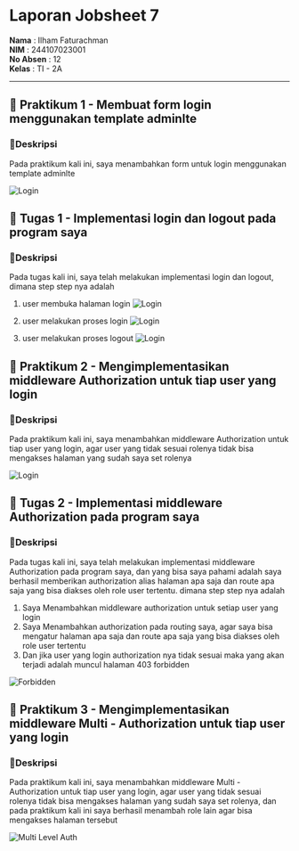 # Laporan Jobsheet 7

**Nama**  : Ilham Faturachman  
**NIM**   : 244107023001  
**No Absen** : 12  
**Kelas** : TI - 2A  

---

## 📌 Praktikum 1 - Membuat form login menggunakan template adminlte

### 📝Deskripsi
Pada praktikum kali ini, saya menambahkan form  untuk login menggunakan template adminlte

![Login](Screenshot%20Laporan/Praktikum1/p-1.png)


## 📌 Tugas 1 - Implementasi login dan logout pada program saya

### 📝Deskripsi
Pada tugas kali ini, saya telah melakukan implementasi login dan logout, dimana step step nya adalah

1. user membuka halaman login
![Login](Screenshot%20Laporan/Tugas1/t-1.png)

2. user melakukan proses login
![Login](Screenshot%20Laporan/Tugas1/t-2.png)

3. user melakukan proses logout
![Login](Screenshot%20Laporan/Tugas1/t-3.png)


## 📌 Praktikum 2 - Mengimplementasikan middleware Authorization untuk tiap user yang login

### 📝Deskripsi
Pada praktikum kali ini, saya menambahkan middleware Authorization untuk tiap user yang login, agar user yang tidak sesuai rolenya tidak bisa mengakses halaman yang sudah saya set rolenya

![Login](Screenshot%20Laporan/Praktikum2/p-1.png)


## 📌 Tugas 2 - Implementasi middleware Authorization pada program saya

### 📝Deskripsi
Pada tugas kali ini, saya telah melakukan implementasi middleware Authorization pada program saya, dan yang bisa saya pahami adalah saya berhasil memberikan authorization alias halaman apa saja dan route apa saja yang bisa diakses oleh role user tertentu. dimana step step nya adalah

1. Saya Menambahkan middleware authorization untuk setiap user yang login
2. Saya Menambahkan authorization pada routing saya, agar saya bisa mengatur halaman apa saja dan route apa saja yang bisa diakses oleh role user tertentu
3. Dan jika user yang login authorization nya tidak sesuai maka yang akan terjadi adalah muncul halaman 403 forbidden

![Forbidden](Screenshot%20Laporan/Praktikum2/p-1.png)

## 📌 Praktikum 3 - Mengimplementasikan middleware Multi - Authorization untuk tiap user yang login

### 📝Deskripsi
Pada praktikum kali ini, saya menambahkan middleware Multi - Authorization untuk tiap user yang login, agar user yang tidak sesuai rolenya tidak bisa mengakses halaman yang sudah saya set rolenya, dan pada praktikum kali ini saya berhasil menambah role lain agar bisa mengakses halaman tersebut

![Multi Level Auth](Screenshot%20Laporan/Praktikum3/p-1.png)
